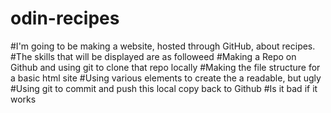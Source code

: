 # odin-recipes
#I'm going to be making a website, hosted through GitHub, about recipes.
#The skills that will be displayed are as followeed
#Making a Repo on Github and using git to clone that repo locally
#Making the file structure for a basic html site
#Using various elements to create the a readable, but ugly
#Using git to commit and push this local copy back to Github
#Is it bad if it works